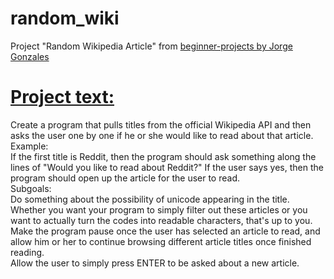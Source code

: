 # random_wiki
Project "Random Wikipedia Article" from [beginner-projects by Jorge Gonzales](https://github.com/jorgegonzalez/beginner-projects)

# [Project text:](https://github.com/jorgegonzalez/beginner-projects#random-wikipedia-article)
Create a program that pulls titles from the official Wikipedia API and then asks the user one by one if he or she would like to read about that article.
<br>Example:
<br>If the first title is Reddit, then the program should ask something along the lines of "Would you like to read about Reddit?" If the user says yes, then the program should open up the article for the user to read.
<br>Subgoals:
<br>Do something about the possibility of unicode appearing in the title.
<br>Whether you want your program to simply filter out these articles or you want to actually turn the codes into readable characters, that's up to you.
<br>Make the program pause once the user has selected an article to read, and allow him or her to continue browsing different article titles once finished reading.
<br>Allow the user to simply press ENTER to be asked about a new article.
